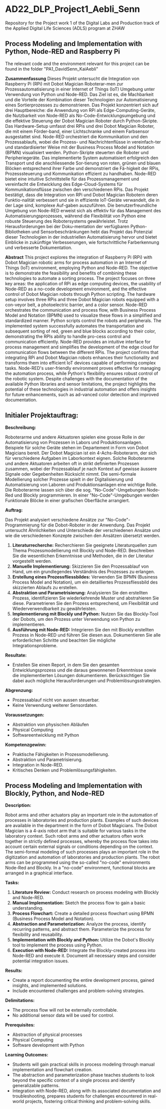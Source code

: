 # AD22_DLP_Project1_Aebli_Senn
Repository for the Project work 1 of the Digital Labs and Production track of the Applied Digital Life Sciences (ADLS) program at ZHAW
## Process Modeling and Implementation with Python, Node-RED and Raspberry Pi
The relevant code and the environment relevant for this project can be found in the folder "PA1_DavidSenn_KaiAebli"

**Zusammenfassung**
Dieses Projekt untersucht die Integration von Raspberry Pi (RPi) mit Dobot Magician Roboterar-men zur Prozessautomatisierung in einer Internet of Things (IoT) Umgebung unter Verwendung von Python und Node-RED. Das Ziel ist es, die Machbarkeit und die Vorteile der Kombination dieser Technologien zur Automatisierung eines Sortierprozesses zu demonstrieren. Das Projekt konzentriert sich auf drei Hauptbereiche: die Anwendung von RPi als Edge-Computing-Geräte, die Nutzbarkeit von Node-RED als No-Code-Entwicklungsumgebung und die effektive Steuerung der Dobot Magician Roboter durch Python-Skripte.
Das Hardware-Setup umfasst drei RPis und drei Dobot Magician Roboter, die mit einem Förder-band, einer Lichtschranke und einem Farbsensor ausgestattet sind. Node-RED orchestriert die Kommunikation und den Prozessablaufs, wobei die Prozess- und Nachrichtenflüsse in vereinfach-ter und standardisierter Weise mit der Business Process Model and Notation (BPMN) visualisiert werden. Python-Skripte steuerten die Roboter und Peripheriegeräte.
Das implementierte System automatisiert erfolgreich den Transport und die anschliessende Sor-tierung von roten, grünen und blauen Blöcken entsprechend ihrer Farbe und demonstriert die Fä-higkeit der RPis, Prozesssteuerung und Kommunikation effizient zu handhaben. Node-RED bietet eine intuitive Schnittstelle für das Prozessmanagement und vereinfacht die Entwicklung des Edge-Cloud-Systems für Kommunikationsflüsse zwischen den verschiedenen RPis.
Das Projekt bestätigt, dass die Integration von RPi und Dobot Magician Robotern deren Funktio-nalität verbessert und sie in effiziente IoT-Geräte verwandelt, die in der Lage sind, komplexe Auf-gaben auszuführen. Die benutzerfreundliche Umgebung von Node-RED erweist sich als effektiv für das Management des Automatisierungsprozesses, während die Flexibilität von Python eine robuste Steuerung des Robotersystems gewährleistet. Trotz Herausforderungen bei der Doku-mentation der verfügbaren Python-Bibliotheken und Sensorbeschränkungen hebt das Projekt das Potenzial dieser Technologien in der industriellen Automatisierung hervor und bietet Einblicke in zukünftige Verbesserungen, wie fortschrittliche Farberkennung und verbesserte Dokumentation.

**Abstract**
This project explores the integration of Raspberry Pi (RPi) with Dobot Magician robotic arms for process automation in an Internet of Things (IoT) environment, employing Python and Node-RED. The objective is to demonstrate the feasibility and benefits of combining these technologies to automate a sorting process. The project focuses on three key areas: the application of RPi as edge computing devices, the usability of Node-RED as a no-code development environment, and the effective control of Dobot Magician robots through Python scripting.
The hardware setup involves three RPis and three Dobot Magician robots equipped with a con-veyor belt, a photoelectric barrier, and a color sensor. Node-RED orchestrates the communication and process flow, with Business Process Model and Notation (BPMN) used to visualize these flows in a simplified and standardized manner. Python scripts control the robots and peripherals.
The implemented system successfully automates the transportation and subsequent sorting of red, green and blue blocks according to their color, demonstrating the RPIs ability to handle pro-cess control and communication efficiently. Node-RED provides an intuitive interface for process management and simplifies the development of the edge cloud for communication flows between the different RPis.
The project confirms that integrating RPi and Dobot Magician robots enhances their functionality and transforms them into efficient IoT devices capable of performing complex tasks. Node-RED's user-friendly environment proves effective for managing the automation process, while Python's flexibility ensures robust control of the robotic system. Despite challenges with the documentation of the available Python libraries and sensor limitations, the project highlights the potential of these technologies in industrial automation and offers insights for future enhancements, such as ad-vanced color detection and improved documentation.




## Initialer Projektauftrag:
**Beschreibung:**

Roboterarme und andere Aktuatoren spielen eine grosse Rolle in der Automatisierung von Prozessen in Labors und Produktionsanlagen. Beispiele für solche Geräte stehen im Departement in Form von Dobot Magicians bereit. Der Dobot Magician ist ein 4-Achs-Roboterarm, der sich für verschiedene Aufgaben im Laborkontext eignen. Solche Roboterarme und andere Aktuatoren arbeiten oft in strikt definierten Prozessen zusammen, wobei der Prozessablauf je nach Kontext auf gewisse äussere Signale oder Gegebenheiten Rücksicht nimmt. Die semi-formale Modellierung solcher Prozesse spielt in der Digitalisierung und Automatisierung von Laboren und Produktionsanlagen eine wichtige Rolle. 
Die Roboterarme lassen sich über die sog. "No-Code"-Umgebungen Node-Red und Blockly programmieren. In einer "No-Code"-Umgebungen werden Funktionale Blöcke in einer grafischen Oberfläche arrangiert.

**Auftrag:**

Das Projekt analysiert verschiedene Ansätze zur "No-Code"-Programmierung für die Dobot-Roboter in der Anwendung. Das Projekt untersucht Ähnlichkeiten und Unterschiede der verschiedenen Ansätze und wie die verschiedenen Konzepte zwischen den Ansätzen übersetzt werden. 
1.	**Literaturrecherche:** Recherchieren Sie geeignete Literaturquellen zum Thema Prozessmodellierung mit Blockly und Node-RED. Beschreiben Sie die wesentlichen Erkenntnisse und Methoden, die in der Literatur vorgestellt werden.
2.	**Manuelle Implementierung:** Skizzieren Sie den Prozessablauf von Hand, um ein grundlegendes Verständnis des Prozesses zu erlangen.
3.	**Erstellung eines Prozessfliessbildes:** Verwenden Sie BPMN (Business Process Model and Notation), um ein detailliertes Prozessfliessbild des skizzierten Ablaufs zu erstellen.
4.	**Abstraktion und Parametrisierung:** Analysieren Sie den erstellten Prozess, identifizieren Sie wiederkehrende Muster und abstrahieren Sie diese. Parametrieren Sie den Prozess entsprechend, um Flexibilität und Wiederverwendbarkeit zu gewährleisten.
5.	**Implementierung mit Blockly und Python:** Nutzen Sie das Blockly-Tool der Dobots, um den Prozess unter Verwendung von Python zu implementieren.
6.	**Ausführung mit Node-RED:** Integrieren Sie den mit Blockly erstellten Prozess in Node-RED und führen Sie diesen aus. Dokumentieren Sie alle erforderlichen Schritte und beachten Sie mögliche Integrationsprobleme.

**Resultate:**

* Erstellen Sie einen Report, in dem Sie den gesamten Entwicklungsprozess und die daraus gewonnenen Erkenntnisse sowie die implementierten Lösungen dokumentieren. Berücksichtigen Sie dabei auch mögliche Herausforderungen und Problemlösungsstrategien.


**Abgrenzung:**

* Prozessablauf nicht von aussen steuerbar.
* Keine Verwendung weiterer Sensordaten.

**Voraussetzungen:**

* Abstraktion von physischen Abläufen
* Physical Computing
* Softwareentwicklung mit Python

**Kompetenzgewinn:**

* Praktische Fähigkeiten in Prozessmodellierung.
* Abstraktion und Parametrisierung.
* Integration in Node-RED.
* Kritisches Denken und Problemlösungsfähigkeiten.

## Process Modeling and Implementation with Blockly, Python, and Node-RED

**Description:**

Robot arms and other actuators play an important role in the automation of processes in laboratories and production plants. Examples of such devices are available in the department in the form of Dobot Magicians. The Dobot Magician is a 4-axis robot arm that is suitable for various tasks in the laboratory context. Such robot arms and other actuators often work together in strictly defined processes, whereby the process flow takes into account certain external signals or conditions depending on the context. The semi-formal modeling of such processes plays an important role in the digitization and automation of laboratories and production plants. The robot arms can be programmed using the so-called "no-code" environments Node-Red and Blockly. In a "no-code" environment, functional blocks are arranged in a graphical interface.

**Tasks:**

1. **Literature Review:** Conduct research on process modeling with Blockly and Node-RED.
2. **Manual Implementation:** Sketch the process flow to gain a basic understanding.
3. **Process Flowchart:** Create a detailed process flowchart using BPMN (Business Process Model and Notation).
4. **Abstraction and Parameterization:** Analyze the process, identify recurring patterns, and abstract them. Parameterize the process for flexibility and reusability.
5. **Implementation with Blockly and Python:** Utilize the Dobot's Blockly tool to implement the process using Python.
6. **Execution with Node-RED:** Integrate the Blockly-created process into Node-RED and execute it. Document all necessary steps and consider potential integration issues.

**Results:**

* Create a report documenting the entire development process, gained insights, and implemented solutions.
* Include encountered challenges and problem-solving strategies.

**Delimitations:**

* The process flow will not be externally controllable.
* No additional sensor data will be used for control.

**Prerequisites:**

* Abstraction of physical processes
* Physical Computing
* Software development with Python

**Learning Outcomes:**

* Students will gain practical skills in process modeling through manual implementation and flowchart creation.
* The abstraction and parameterization phase teaches students to look beyond the specific context of a single process and identify generalizable patterns.
* Integration with Node-RED, along with its associated documentation and troubleshooting, prepares students for challenges encountered in real-world projects, fostering critical thinking and problem-solving skills.
